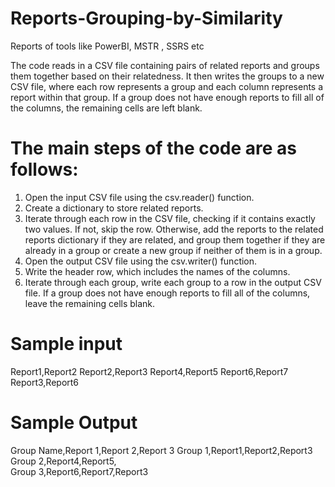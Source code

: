 # Reports-Grouping-by-Similarity
Reports of tools like PowerBI, MSTR , SSRS etc

The code reads in a CSV file containing pairs of related reports and groups them together based on their relatedness. It then writes the groups to a new CSV file, where each row represents a group and each column represents a report within that group. If a group does not have enough reports to fill all of the columns, the remaining cells are left blank.

# The main steps of the code are as follows:

  1.	Open the input CSV file using the csv.reader() function.
  2.	Create a dictionary to store related reports.
  3.	Iterate through each row in the CSV file, checking if it contains exactly two values. If not, skip the row. Otherwise, add the reports to the related         reports dictionary if they are related, and group them together if they are already in a group or create a new group if neither of them is in a group.
  4.	Open the output CSV file using the csv.writer() function.
  5.	Write the header row, which includes the names of the columns.
  6.	Iterate through each group, write each group to a row in the output CSV file. If a group does not have enough reports to fill all of the columns, leave       the remaining cells blank.

# Sample input

Report1,Report2
Report2,Report3
Report4,Report5
Report6,Report7
Report3,Report6


# Sample Output

Group Name,Report 1,Report 2,Report 3
Group 1,Report1,Report2,Report3
Group 2,Report4,Report5,        
Group 3,Report6,Report7,Report3
